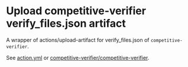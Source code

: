 # Upload competitive-verifier verify_files.json artifact
A wrapper of actions/upload-artifact for verify_files.json of `competitive-verifier`.

See [action.yml](action.yml) or [competitive-verifier/competitive-verifier](https://github.com/competitive-verifier/competitive-verifier).